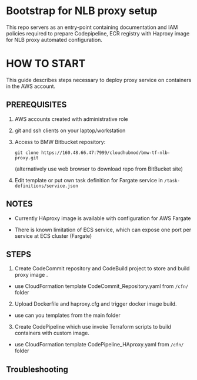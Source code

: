 # Bootstrap for NLB proxy setup

This repo servers as an entry-point containing documentation and IAM policies
required to prepare Codepipeline, ECR registry with Haproxy image for NLB proxy automated configuration.

# HOW TO START

This guide describes steps necessary to deploy proxy service on containers in the AWS account.

## PREREQUISITES

1. AWS accounts created with administrative role

2. git and ssh clients on your laptop/workstation

3. Access to BMW Bitbucket repository:

    ```shell
    git clone https://160.48.66.47:7999/cloudhubmod/bmw-tf-nlb-proxy.git
    ```
    (alternatively use web browser to download repo from BitBucket site)

3. Edit template or put own task definition for Fargate service in `/task-definitions/service.json`

## NOTES

* Currently HAproxy image is available with configuration for AWS Fargate

* There is known limitation of ECS service, which can expose one port per service at ECS cluster (Fargate)

## STEPS

1. Create CodeCommit repository and CodeBuild project to store and build proxy image .

* use CloudFormation template CodeCommit_Repository.yaml from `/cfn/` folder

2. Upload Dockerfile and haproxy.cfg and trigger docker image build.

* use can you templates from the main folder

3. Create CodePipeline which use invoke Terraform scripts to build containers with custom image.

* use CloudFormation template CodePipeline_HAproxy.yaml from `/cfn/` folder

## Troubleshooting
